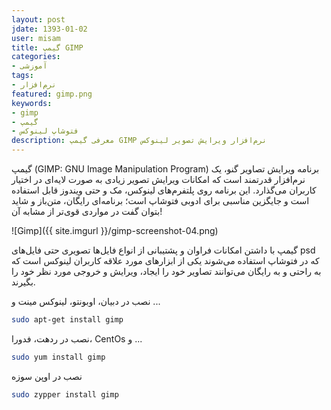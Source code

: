 ```yaml
---
layout: post
jdate: 1393-01-02
user: misam
title: گیمپ GIMP
categories:
- آموزشی
tags:
- نرم‌افزار
featured: gimp.png
keywords:
- gimp
- گیمپ
- فتوشاپ لینوکس
description: معرفی گیمپ GIMP نرم‌افزار ویرایش تصویر لینوکس
---
```


گیمپ (GIMP: GNU Image Manipulation Program) برنامه ویرایش تصاویر گنو، یک نرم‌افزار قدرتمند است که امکانات ویرایش تصویر زیادی به صورت لایه‌ای در اختیار کاربران می‌گذارد. این برنامه روی پلتفرم‌های لینوکس، مک و حتی ویندوز قابل استفاده است و جایگزین مناسبی برای ادوبی فتوشاپ است؛ برنامه‌ای رایگان، متن‌باز و شاید بتوان گفت در مواردی قوی‌تر از مشابه آن!

![Gimp]({{ site.imgurl }}/gimp-screenshot-04.png)

گیمپ با داشتن امکانات فراوان و پشتیبانی از انواع فایل‌ها تصویری حتی فایل‌های psd که در فتوشاپ استفاده می‌شوند یکی از ابزارهای مورد علاقه کاربران لینوکس است که به راحتی و به رایگان می‌توانند تصاویر خود را ایجاد، ویرایش و خروجی مورد نظر خود را بگیرند.

نصب در دبیان، اوبونتو، لینوکس مینت و ...

```sh
sudo apt-get install gimp
```

نصب در ردهت، فدورا، CentOs و ...

```sh
sudo yum install gimp
```

نصب در اوپن سوزه

```sh
sudo zypper install gimp
```